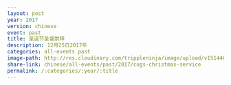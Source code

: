 ```yaml
---
layout: post
year: 2017
version: chinese
event: past
title: 圣诞节圣餐崇拜
description: 12月25日2017年
categories: all-events past
image-path: http://res.cloudinary.com/trippleninja/image/upload/v1514464675/Christmas%20Day%20Service%2017/christmas1.jpg
share-link: chinese/all-events/past/2017/cogs-christmas-service
permalink: /:categories/:year/:title
---
```

